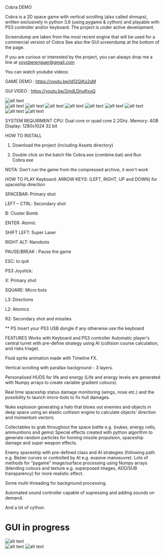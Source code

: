 

Cobra DEMO

Cobra is a 2D space game with vertical scrolling (also called shmups), written exclusively in python 3.6 (using pygame & cython) 
and playable with PS3 controller and/or keyboard.
The project is under active development.

Screendump are taken from the most recent engine that will be used for a commercial version of Cobra
See also the GUI screendump at the bottom of the page.

If you are curious or interested by the project, you can always drop me a line at yoyoberenguer@gmail.com

You can watch youtube videos:

GAME DEMO : https://youtu.be/ld12QiKs2sM

GUI VIDEO : https://youtu.be/2mdLDnuKvuQ






![alt text](https://github.com/yoyoberenguer/Cobra/blob/master/Screendump0.png)   
![alt text](https://github.com/yoyoberenguer/Cobra/blob/master/Screendump1.png) 
![alt text](https://github.com/yoyoberenguer/Cobra/blob/master/Screendump2.png)
![alt text](https://github.com/yoyoberenguer/Cobra/blob/master/Screendump3.png)
![alt text](https://github.com/yoyoberenguer/Cobra/blob/master/Screendump4.png)
![alt text](https://github.com/yoyoberenguer/Cobra/blob/master/Screendump5.png)
![alt text](https://github.com/yoyoberenguer/Cobra/blob/master/Screendump6.png)
![alt text](https://github.com/yoyoberenguer/Cobra/blob/master/Screendump11.png)
![alt text](https://github.com/yoyoberenguer/Cobra/blob/master/Screendump12.png)
![alt text](https://github.com/yoyoberenguer/Cobra/blob/master/Screendump13.png)

SYSTEM REQUIRMENT
CPU: Dual core or quad core 2.2Ghz.
Memory: 4GB 
Display: 1280x1024 32 bit 

HOW TO INSTALL 
 
1) Download the project (including Assets directory) 
   
2) Double click on the batch file Cobra.exe (combine.bat) and Run Cobra.exe
   
NOTA: Don't run the game from the compressed archive, it won't work  

HOW TO PLAY 
Keyboard: 
ARROW KEYS: (LEFT, RIGHT, UP and DOWN) for spaceship direction

SPACEBAR:  Primary shot

LEFT – CTRL: Secondary shot 

B: Cluster Bomb

ENTER: Atomic

SHIFT LEFT: Super Laser

RIGHT ALT: Nanobots

PAUSE/BREAK : Pause the game

ESC: to quit

PS3 Joystick:

X: Primary shot

SQUARE: Micro bots

L3: Directions

L2: Atomics

R2: Secondary shot and missiles

** PS Insert your PS3 USB dongle if any otherwise use the keyboard

FEATURES
Works with Keyboard and PS3 controller Automatic player's central turret with pre-define strategy using AI (collision course calculation, and risks triage).

Fluid sprite animation made with Timeline FX.

Vertical scrolling with parallax background - 3 layers.

Personalised HUDS for life and energy (Life and energy levels are generated with Numpy arrays to create variable gradient colours).

Real time spaceship status damage monitoring (wings, nose etc.) and the possibility to launch micro-bots to fix hull damages.

Nuke explosion generating a halo that blows out enemies and objects in deep space using an elastic collision engine to calculate objects' direction and momentum vectors.

Collectables to grab throughout the space battle e.g. (nukes, energy cells, ammunitions and gems) Special effects created with python algorithm to generate random particles for homing missile propulsion, spaceship damage and super weapon effects.

Enemy spaceship with pre-defined class and AI strategies (following path e.g. Bezier curves or controlled by AI e.g. evasive manoeuvre). Lots of methods for “pygame” image/surface processing using Numpy arrays (blending colours and texture e.g. superposed images, ADD/SUB transparency) for more realistic effect.

Some multi-threading for background processing.

Automated sound controller capable of supressing and adding sounds on demand.

And a lot of cython.

# GUI in progress

![alt text](https://github.com/yoyoberenguer/Cobra/blob/master/GUI0.png)   
![alt text](https://github.com/yoyoberenguer/Cobra/blob/master/GUI1.png)
![alt text](https://github.com/yoyoberenguer/Cobra/blob/master/GUI2.png)



 


